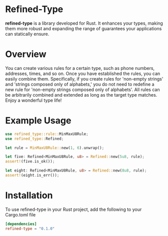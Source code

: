 # Refined-Type

**refined-type** is a library developed for Rust. It enhances your types, making them more robust and expanding the range of guarantees your applications can statically ensure.

# Overview
You can create various rules for a certain type, such as phone numbers, addresses, times, and so on. 
Once you have established the rules, you can easily combine them. 
Specifically, if you create rules for 'non-empty strings' and 'strings composed only of alphabets,' you do not need to redefine a new rule for 'non-empty strings composed only of alphabets'. 
All rules can be arbitrarily combined and extended as long as the target type matches. Enjoy a wonderful type life!


# Example Usage
```rust
use refined_type::rule::MinMaxU8Rule;
use refined_type::Refined;

let rule = MinMaxU8Rule::new(1, 6).unwrap();

let five: Refined<MinMaxU8Rule, u8> = Refined::new(5u8, rule);
assert!(five.is_ok());

let eight: Refined<MinMaxU8Rule, u8> = Refined::new(8u8, rule);
assert!(eight.is_err());
```

# Installation
To use refined-type in your Rust project, add the following to your Cargo.toml file

```toml
[dependencies]
refined-type = "0.1.0"
```
